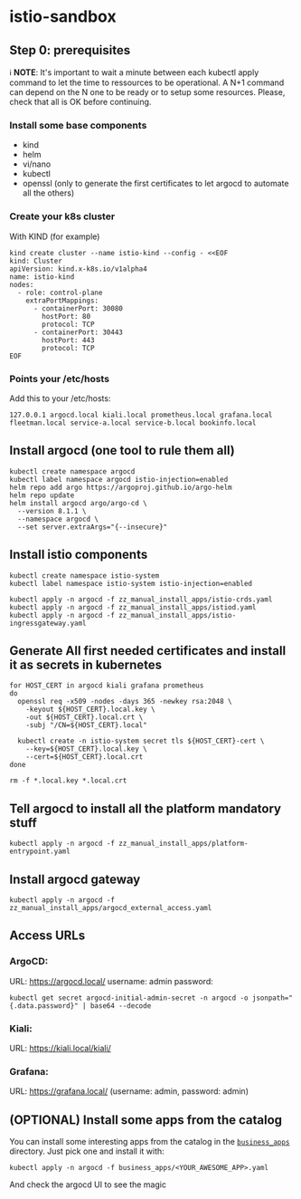 # istio-sandbox

## Step 0: prerequisites

ℹ️ **NOTE**: It's important to wait a minute between each kubectl apply command to let the time to ressources to be operational. A N+1 command can depend on the N one to be ready or to setup some resources. Please, check that all is OK before continuing.

### Install some base components

- kind
- helm
- vi/nano
- kubectl
- openssl (only to generate the first certificates to let argocd to automate all the others)

### Create your k8s cluster

With KIND (for example)

```
kind create cluster --name istio-kind --config - <<EOF
kind: Cluster
apiVersion: kind.x-k8s.io/v1alpha4
name: istio-kind
nodes:
  - role: control-plane
    extraPortMappings:
      - containerPort: 30080
        hostPort: 80
        protocol: TCP
      - containerPort: 30443
        hostPort: 443
        protocol: TCP
EOF

```

### Points your /etc/hosts

Add this to your /etc/hosts:

```
127.0.0.1 argocd.local kiali.local prometheus.local grafana.local fleetman.local service-a.local service-b.local bookinfo.local
```

## Install argocd (one tool to rule them all)

```
kubectl create namespace argocd
kubectl label namespace argocd istio-injection=enabled
helm repo add argo https://argoproj.github.io/argo-helm
helm repo update
helm install argocd argo/argo-cd \
  --version 8.1.1 \
  --namespace argocd \
  --set server.extraArgs="{--insecure}"

```

## Install istio components

```
kubectl create namespace istio-system
kubectl label namespace istio-system istio-injection=enabled

kubectl apply -n argocd -f zz_manual_install_apps/istio-crds.yaml
kubectl apply -n argocd -f zz_manual_install_apps/istiod.yaml
kubectl apply -n argocd -f zz_manual_install_apps/istio-ingressgateway.yaml

```

## Generate All first needed certificates and install it as secrets in kubernetes

```
for HOST_CERT in argocd kiali grafana prometheus
do
  openssl req -x509 -nodes -days 365 -newkey rsa:2048 \
    -keyout ${HOST_CERT}.local.key \
    -out ${HOST_CERT}.local.crt \
    -subj "/CN=${HOST_CERT}.local"

  kubectl create -n istio-system secret tls ${HOST_CERT}-cert \
    --key=${HOST_CERT}.local.key \
    --cert=${HOST_CERT}.local.crt
done

rm -f *.local.key *.local.crt
```

## Tell argocd to install all the platform mandatory stuff

```
kubectl apply -n argocd -f zz_manual_install_apps/platform-entrypoint.yaml
```

## Install argocd gateway

```
kubectl apply -n argocd -f zz_manual_install_apps/argocd_external_access.yaml
```

## Access URLs

### ArgoCD:

URL: https://argocd.local/
username: admin
password:

```
kubectl get secret argocd-initial-admin-secret -n argocd -o jsonpath="{.data.password}" | base64 --decode
```

### Kiali:

URL: https://kiali.local/kiali/

### Grafana:

URL: https://grafana.local/ (username: admin, password: admin)

## (OPTIONAL) Install some apps from the catalog

You can install some interesting apps from the catalog in the [`business_apps`](./business_apps/) directory.
Just pick one and install it with:

```
kubectl apply -n argocd -f business_apps/<YOUR_AWESOME_APP>.yaml
```

And check the argocd UI to see the magic
